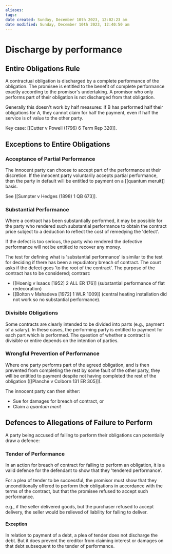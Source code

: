 ```yaml
---
aliases: 
tags: 
date created: Sunday, December 10th 2023, 12:02:23 am
date modified: Sunday, December 10th 2023, 12:40:50 am
---
```


# Discharge by performance

## Entire Obligations Rule

A contractual obligation is discharged by a complete performance of the obligation. The promisee is entitled to the benefit of complete performance exactly according to the promisor's undertaking. A promisor who only performs part of their obligation is not discharged from that obligation.

Generally this doesn't work by half measures: if B has performed half their obligations for A, they cannot claim for half the payment, even if half the service is of value to the other party.

Key case: [[Cutter v Powell (1796) 6 Term Rep 320]].

## Exceptions to Entire Obligations

### Acceptance of Partial Performance

The innocent party can choose to accept part of the performance at their discretion. If the innocent party voluntarily accepts partial performance, then the party in default will be entitled to payment on a [[quantum meruit]] basis.

See [[Sumpter v Hedges (1898) 1 QB 673]].

### Substantial Performance

Where a contract has been substantially performed, it may be possible for the party who rendered such substantial performance to obtain the contract price subject to a deduction to reflect the cost of remedying the 'defect'.

If the defect is too serious, the party who rendered the defective performance will not be entitled to recover any money.

The test for defining what is 'substantial performance' is similar to the test for deciding if there has been a repudiatory breach of contract. The court asks if the defect goes 'to the root of the contract'. The purpose of the contract has to be considered; contrast:

- [[Hoenig v Isaacs [1952] 2 ALL ER 176]] (substantial performance of flat redecoration)
- [[Bolton v Mahadeva [1972] 1 WLR 1009]] (central heating installation did not work so no substantial performance).

### Divisible Obligations

Some contracts are clearly intended to be divided into parts (e.g., payment of a salary). In these cases, the performing party is entitled to payment for each part which is performed. The question of whether a contract is divisible or entire depends on the intention of parties.

### Wrongful Prevention of Performance

Where one party performs part of the agreed obligation, and is then prevented from completing the rest by some fault of the other party, they will be entitled to payment despite not having completed the rest of the obligation ([[Planche v Colborn 131 ER 305]]).

The innocent party can then either:

- Sue for damages for breach of contract, or
- Claim a *quantum merit*

## Defences to Allegations of Failure to Perform

A party being accused of failing to perform their obligations can potentially draw a defence:

### Tender of Performance

In an action for breach of contract for failing to perform an obligation, it is a valid defence for the defendant to show that they 'tendered performance'.

For a plea of tender to be successful, the promisor must show that they unconditionally offered to perform their obligations in accordance with the terms of the contract, but that the promisee refused to accept such performance.

e.g., if the seller delivered goods, but the purchaser refused to accept delivery, the seller would be relieved of liability for failing to deliver.

#### Exception

In relation to payment of a debt, a plea of tender does not discharge the debt. But it does prevent the creditor from claiming interest or damages on that debt subsequent to the tender of performance.
